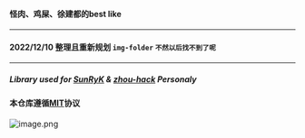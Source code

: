 
#### 怪肉、鸡屎、徐建都的best like
---
#### 2022/12/10 整理且重新规划 `img-folder` `不然以后找不到了呢`
---
##### Library used for [SunRyK](https://github.com/SmallK111407) & [zhou-hack](https://github.com/zhou-hack) Personaly

#### 本仓库遵循[MIT](https://github.com/SmallK111407/img-folder/blob/main/LICENSE)协议

![image.png](https://i.postimg.cc/4yCtqwLj/image.png)